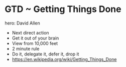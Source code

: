 # GTD ~ Getting Things Done

hero: David Allen

* Next direct action
* Get it out of your brain
* View from 10,000 feet
* 2 minute rule
* Do it, delegate it, defer it, drop it
* https://en.wikipedia.org/wiki/Getting_Things_Done
